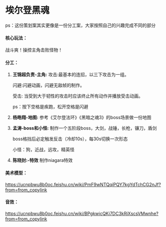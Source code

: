 # 埃尔登黑魂

ps：这份策划案其实更像是一份分工案，大家按照自己的兴趣完成不同的部分

#### 核心玩法：

战斗爽！操控主角击败怪物！

#### 分工：

1. **王锦超负责-主角:**
   攻击:最基本的连招，以三下攻击为一组。                                                              

   闪避:闪避动画，闪避无敌帧的制作。

   受击: 当受到大于韧性的攻击时应该终止所有动作并播放受击动画。

   ps：按下空格是疾跑，松开空格是闪避

2. **杨皓翔-地图:**
   参考《艾尔登法环》《黑暗之魂3》的boss场景做一份地图

3. **孟涛-boss和小怪:**
   制作一个五阶段boss，大剑，战锤，长枪，镰刀，盾剑

   boss格挡后必定触发反击（冷却10s），每30s切换一次形态

   小怪：狗，近战，远攻，精英怪

4. **陈晓封:-特效**
   制作niagara特效

#### 美术模型：

https://ucnpbwu8b0oc.feishu.cn/wiki/PmF9wNTQqiPQY7kgYdTchCG2nJf?from=from_copylink

#### 音效：

https://ucnpbwu8b0oc.feishu.cn/wiki/BPgkwicQKi7DC3kRiXscsVMwnhe?from=from_copylink